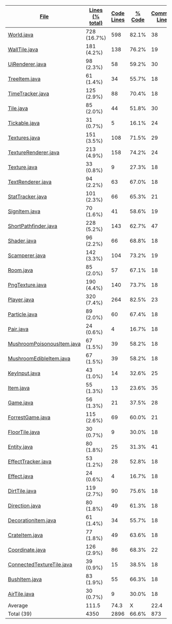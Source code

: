 
|[File](https://github.com/xf8b/ForrestGame/tree/development/statistics%2Fjava%2Fname_ascending.md%2F)|[Lines (% total)](https://github.com/xf8b/ForrestGame/tree/development/statistics%2Fjava%2Flines_descending.md%2F)|[Code Lines](https://github.com/xf8b/ForrestGame/tree/development/statistics%2Fjava%2Fcode_descending.md%2F)|[% Code](https://github.com/xf8b/ForrestGame/tree/development/statistics%2Fjava%2Fproportion_code_descending.md%2F)|[Comment Lines](https://github.com/xf8b/ForrestGame/tree/development/statistics%2Fjava%2Fcomments_descending.md%2F)|[% Comment](https://github.com/xf8b/ForrestGame/tree/development/statistics%2Fjava%2Fproportion_comments_descending.md%2F)|[Blank Lines](https://github.com/xf8b/ForrestGame/tree/development/statistics%2Fjava%2Fblanks_descending.md%2F)|[% Blank](https://github.com/xf8b/ForrestGame/tree/development/statistics%2Fjava%2Fproportion_blanks_descending.md%2F)|
| --- | --- | --- | --- | --- | --- | --- | --- |
|[World.java](https://github.com/xf8b/ForrestGame/tree/development/src%2Fmain%2Fjava%2Fcom%2Fgithub%2Filja615%2Fforrestgame%2Fworld%2FWorld.java)|728 (16.7%)|598|82.1%|38|5.2%|92|12.6%|
|[WallTile.java](https://github.com/xf8b/ForrestGame/tree/development/src%2Fmain%2Fjava%2Fcom%2Fgithub%2Filja615%2Fforrestgame%2Ftiles%2FWallTile.java)|181 (4.2%)|138|76.2%|19|10.5%|24|13.3%|
|[UiRenderer.java](https://github.com/xf8b/ForrestGame/tree/development/src%2Fmain%2Fjava%2Fcom%2Fgithub%2Filja615%2Fforrestgame%2Fgui%2Frenderer%2FUiRenderer.java)|98 (2.3%)|58|59.2%|30|30.6%|10|10.2%|
|[TreeItem.java](https://github.com/xf8b/ForrestGame/tree/development/src%2Fmain%2Fjava%2Fcom%2Fgithub%2Filja615%2Fforrestgame%2Ftiles%2Fitems%2FTreeItem.java)|61 (1.4%)|34|55.7%|18|29.5%|9|14.8%|
|[TimeTracker.java](https://github.com/xf8b/ForrestGame/tree/development/src%2Fmain%2Fjava%2Fcom%2Fgithub%2Filja615%2Fforrestgame%2Fworld%2FTimeTracker.java)|125 (2.9%)|88|70.4%|18|14.4%|19|15.2%|
|[Tile.java](https://github.com/xf8b/ForrestGame/tree/development/src%2Fmain%2Fjava%2Fcom%2Fgithub%2Filja615%2Fforrestgame%2Ftiles%2FTile.java)|85 (2.0%)|44|51.8%|30|35.3%|11|12.9%|
|[Tickable.java](https://github.com/xf8b/ForrestGame/tree/development/src%2Fmain%2Fjava%2Fcom%2Fgithub%2Filja615%2Fforrestgame%2Futil%2FTickable.java)|31 (0.7%)|5|16.1%|24|77.4%|2|6.5%|
|[Textures.java](https://github.com/xf8b/ForrestGame/tree/development/src%2Fmain%2Fjava%2Fcom%2Fgithub%2Filja615%2Fforrestgame%2Fgui%2Ftexture%2FTextures.java)|151 (3.5%)|108|71.5%|29|19.2%|14|9.3%|
|[TextureRenderer.java](https://github.com/xf8b/ForrestGame/tree/development/src%2Fmain%2Fjava%2Fcom%2Fgithub%2Filja615%2Fforrestgame%2Fgui%2Frenderer%2FTextureRenderer.java)|213 (4.9%)|158|74.2%|24|11.3%|31|14.6%|
|[Texture.java](https://github.com/xf8b/ForrestGame/tree/development/src%2Fmain%2Fjava%2Fcom%2Fgithub%2Filja615%2Fforrestgame%2Fgui%2Ftexture%2FTexture.java)|33 (0.8%)|9|27.3%|18|54.5%|6|18.2%|
|[TextRenderer.java](https://github.com/xf8b/ForrestGame/tree/development/src%2Fmain%2Fjava%2Fcom%2Fgithub%2Filja615%2Fforrestgame%2Fgui%2Frenderer%2FTextRenderer.java)|94 (2.2%)|63|67.0%|18|19.1%|13|13.8%|
|[StatTracker.java](https://github.com/xf8b/ForrestGame/tree/development/src%2Fmain%2Fjava%2Fcom%2Fgithub%2Filja615%2Fforrestgame%2Fentity%2Frelated%2FStatTracker.java)|101 (2.3%)|66|65.3%|21|20.8%|14|13.9%|
|[SignItem.java](https://github.com/xf8b/ForrestGame/tree/development/src%2Fmain%2Fjava%2Fcom%2Fgithub%2Filja615%2Fforrestgame%2Ftiles%2Fitems%2FSignItem.java)|70 (1.6%)|41|58.6%|19|27.1%|10|14.3%|
|[ShortPathfinder.java](https://github.com/xf8b/ForrestGame/tree/development/src%2Fmain%2Fjava%2Fcom%2Fgithub%2Filja615%2Fforrestgame%2Futil%2FShortPathfinder.java)|228 (5.2%)|143|62.7%|47|20.6%|38|16.7%|
|[Shader.java](https://github.com/xf8b/ForrestGame/tree/development/src%2Fmain%2Fjava%2Fcom%2Fgithub%2Filja615%2Fforrestgame%2Fgui%2Fshader%2FShader.java)|96 (2.2%)|66|68.8%|18|18.8%|12|12.5%|
|[Scamperer.java](https://github.com/xf8b/ForrestGame/tree/development/src%2Fmain%2Fjava%2Fcom%2Fgithub%2Filja615%2Fforrestgame%2Fentity%2FScamperer.java)|142 (3.3%)|104|73.2%|19|13.4%|19|13.4%|
|[Room.java](https://github.com/xf8b/ForrestGame/tree/development/src%2Fmain%2Fjava%2Fcom%2Fgithub%2Filja615%2Fforrestgame%2Futil%2FRoom.java)|85 (2.0%)|57|67.1%|18|21.2%|10|11.8%|
|[PngTexture.java](https://github.com/xf8b/ForrestGame/tree/development/src%2Fmain%2Fjava%2Fcom%2Fgithub%2Filja615%2Fforrestgame%2Fgui%2Ftexture%2FPngTexture.java)|190 (4.4%)|140|73.7%|18|9.5%|32|16.8%|
|[Player.java](https://github.com/xf8b/ForrestGame/tree/development/src%2Fmain%2Fjava%2Fcom%2Fgithub%2Filja615%2Fforrestgame%2Fentity%2FPlayer.java)|320 (7.4%)|264|82.5%|23|7.2%|33|10.3%|
|[Particle.java](https://github.com/xf8b/ForrestGame/tree/development/src%2Fmain%2Fjava%2Fcom%2Fgithub%2Filja615%2Fforrestgame%2Fgui%2Fparticle%2FParticle.java)|89 (2.0%)|60|67.4%|18|20.2%|11|12.4%|
|[Pair.java](https://github.com/xf8b/ForrestGame/tree/development/src%2Fmain%2Fjava%2Fcom%2Fgithub%2Filja615%2Fforrestgame%2Futil%2FPair.java)|24 (0.6%)|4|16.7%|18|75.0%|2|8.3%|
|[MushroomPoisonousItem.java](https://github.com/xf8b/ForrestGame/tree/development/src%2Fmain%2Fjava%2Fcom%2Fgithub%2Filja615%2Fforrestgame%2Ftiles%2Fitems%2FMushroomPoisonousItem.java)|67 (1.5%)|39|58.2%|18|26.9%|10|14.9%|
|[MushroomEdibleItem.java](https://github.com/xf8b/ForrestGame/tree/development/src%2Fmain%2Fjava%2Fcom%2Fgithub%2Filja615%2Fforrestgame%2Ftiles%2Fitems%2FMushroomEdibleItem.java)|67 (1.5%)|39|58.2%|18|26.9%|10|14.9%|
|[KeyInput.java](https://github.com/xf8b/ForrestGame/tree/development/src%2Fmain%2Fjava%2Fcom%2Fgithub%2Filja615%2Fforrestgame%2Futil%2FKeyInput.java)|43 (1.0%)|14|32.6%|25|58.1%|4|9.3%|
|[Item.java](https://github.com/xf8b/ForrestGame/tree/development/src%2Fmain%2Fjava%2Fcom%2Fgithub%2Filja615%2Fforrestgame%2Ftiles%2Fitems%2FItem.java)|55 (1.3%)|13|23.6%|35|63.6%|7|12.7%|
|[Game.java](https://github.com/xf8b/ForrestGame/tree/development/src%2Fmain%2Fjava%2Fcom%2Fgithub%2Filja615%2Fforrestgame%2FGame.java)|56 (1.3%)|21|37.5%|28|50.0%|7|12.5%|
|[ForrestGame.java](https://github.com/xf8b/ForrestGame/tree/development/src%2Fmain%2Fjava%2Fcom%2Fgithub%2Filja615%2Fforrestgame%2FForrestGame.java)|115 (2.6%)|69|60.0%|21|18.3%|25|21.7%|
|[FloorTile.java](https://github.com/xf8b/ForrestGame/tree/development/src%2Fmain%2Fjava%2Fcom%2Fgithub%2Filja615%2Fforrestgame%2Ftiles%2FFloorTile.java)|30 (0.7%)|9|30.0%|18|60.0%|3|10.0%|
|[Entity.java](https://github.com/xf8b/ForrestGame/tree/development/src%2Fmain%2Fjava%2Fcom%2Fgithub%2Filja615%2Fforrestgame%2Fentity%2FEntity.java)|80 (1.8%)|25|31.3%|41|51.3%|14|17.5%|
|[EffectTracker.java](https://github.com/xf8b/ForrestGame/tree/development/src%2Fmain%2Fjava%2Fcom%2Fgithub%2Filja615%2Fforrestgame%2Fentity%2Frelated%2FEffectTracker.java)|53 (1.2%)|28|52.8%|18|34.0%|7|13.2%|
|[Effect.java](https://github.com/xf8b/ForrestGame/tree/development/src%2Fmain%2Fjava%2Fcom%2Fgithub%2Filja615%2Fforrestgame%2Fentity%2Frelated%2FEffect.java)|24 (0.6%)|4|16.7%|18|75.0%|2|8.3%|
|[DirtTile.java](https://github.com/xf8b/ForrestGame/tree/development/src%2Fmain%2Fjava%2Fcom%2Fgithub%2Filja615%2Fforrestgame%2Ftiles%2FDirtTile.java)|119 (2.7%)|90|75.6%|18|15.1%|11|9.2%|
|[Direction.java](https://github.com/xf8b/ForrestGame/tree/development/src%2Fmain%2Fjava%2Fcom%2Fgithub%2Filja615%2Fforrestgame%2Futil%2FDirection.java)|80 (1.8%)|49|61.3%|18|22.5%|13|16.3%|
|[DecorationItem.java](https://github.com/xf8b/ForrestGame/tree/development/src%2Fmain%2Fjava%2Fcom%2Fgithub%2Filja615%2Fforrestgame%2Ftiles%2Fitems%2FDecorationItem.java)|61 (1.4%)|34|55.7%|18|29.5%|9|14.8%|
|[CrateItem.java](https://github.com/xf8b/ForrestGame/tree/development/src%2Fmain%2Fjava%2Fcom%2Fgithub%2Filja615%2Fforrestgame%2Ftiles%2Fitems%2FCrateItem.java)|77 (1.8%)|49|63.6%|18|23.4%|10|13.0%|
|[Coordinate.java](https://github.com/xf8b/ForrestGame/tree/development/src%2Fmain%2Fjava%2Fcom%2Fgithub%2Filja615%2Fforrestgame%2Futil%2FCoordinate.java)|126 (2.9%)|86|68.3%|22|17.5%|18|14.3%|
|[ConnectedTextureTile.java](https://github.com/xf8b/ForrestGame/tree/development/src%2Fmain%2Fjava%2Fcom%2Fgithub%2Filja615%2Fforrestgame%2Ftiles%2FConnectedTextureTile.java)|39 (0.9%)|15|38.5%|18|46.2%|6|15.4%|
|[BushItem.java](https://github.com/xf8b/ForrestGame/tree/development/src%2Fmain%2Fjava%2Fcom%2Fgithub%2Filja615%2Fforrestgame%2Ftiles%2Fitems%2FBushItem.java)|83 (1.9%)|55|66.3%|18|21.7%|10|12.0%|
|[AirTile.java](https://github.com/xf8b/ForrestGame/tree/development/src%2Fmain%2Fjava%2Fcom%2Fgithub%2Filja615%2Fforrestgame%2Ftiles%2FAirTile.java)|30 (0.7%)|9|30.0%|18|60.0%|3|10.0%|
|Average |111.5|74.3|X|22.4|X|14.9|X|
|Total (39)|4350|2896|66.6%|873| 20.1%|581|13.4%|